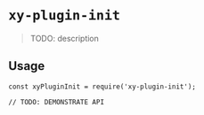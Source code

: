 # `xy-plugin-init`

> TODO: description

## Usage

```
const xyPluginInit = require('xy-plugin-init');

// TODO: DEMONSTRATE API
```

